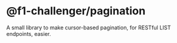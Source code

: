 # @f1-challenger/pagination

A small library to make cursor-based pagination, for RESTful LIST endpoints, easier.
